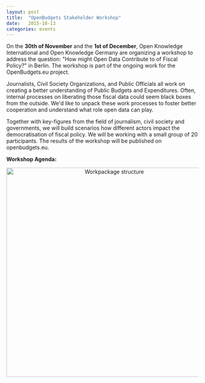```yaml
---
layout: post
title:  "OpenBudgets Stakeholder Workshop"
date:   2015-10-13
categories: events
---
```

On the **30th of November** and the **1st of December**, Open Knowledge International and Open Knowledge Germany are organizing a workshop to address the question: "How might Open Data Contribute to of Fiscal Policy?" in Berlin. The workshop is part of the ongoing work for the OpenBudgets.eu project.

Journalists, Civil Society Organizations, and Public Officials all work on creating a better understanding of Public Budgets and Expenditures. Often, internal processes on liberating those fiscal data could seem black boxes from the outside. We'd like to unpack these work processes to foster better cooperation and understand what role open data can play. 

Together with key-figures from the field of journalism, civil society and governments, we will build scenarios how different actors impact the democratisation of fiscal policy. We will be working with a small group of 20 participants. The results of the workshop will be published on openbudgets.eu. 


**Workshop Agenda:** 

<p><center><img src="{{site.baseurl}}/assets/posts/stakeholderworkshop_timetable.png.png" alt="Workpackage structure" width="550"></center></p>